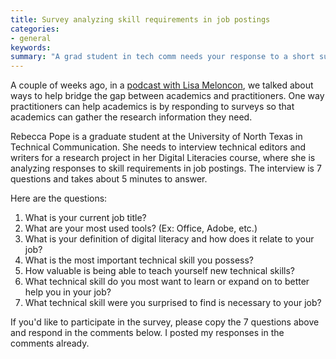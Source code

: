 ```yaml
---
title: Survey analyzing skill requirements in job postings
categories:
- general
keywords: 
summary: "A grad student in tech comm needs your response to a short survey that examines responses to skill requirements in job postings. You can post your responses in comments."
---
```


A couple of weeks ago, in a [podcast with Lisa Meloncon](http://idratherbewriting.com/2015/08/10/lisa-meloncon-academic-practitioner-divide-podcast/), we talked about ways to help bridge the gap between academics and practitioners. One way practitioners can help academics is by responding to surveys so that academics can gather the research information they need.

Rebecca Pope is a graduate student at the University of North Texas in Technical Communication. She needs to interview technical editors and writers for a research project in her Digital Literacies course, where she is  analyzing responses to skill requirements in job postings. The interview is 7 questions and takes about 5 minutes to answer.

Here are the questions: 

1. What is your current job title?
2. What are your most used tools? (Ex: Office, Adobe, etc.)
3. What is your definition of digital literacy and how does it relate to your job?
4. What is the most important technical skill you possess?
5. How  valuable is being able to teach yourself new technical skills?
6. What technical skill do you most want to learn or expand on to better help you in your job?
7. What technical skill were you surprised to find is necessary to your job?

If you'd like to participate in the survey, please copy the 7 questions above and respond in the comments below. I posted my responses in the comments already.
